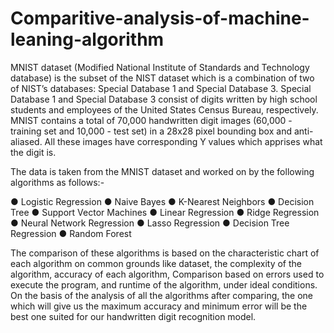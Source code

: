 # Comparitive-analysis-of-machine-leaning-algorithm



MNIST dataset (Modified National Institute of Standards and Technology
database) is the subset of the NIST dataset which is a combination of two of
NIST’s databases: Special Database 1 and Special Database 3. Special Database
1 and Special Database 3 consist of digits written by high school students and
employees of the United States Census Bureau, respectively. MNIST contains a
total of 70,000 handwritten digit images (60,000 - training set and 10,000 - test set)
in a 28x28 pixel bounding box and anti-aliased. All these images have
corresponding Y values which apprises what the digit is.

The data is taken from the MNIST dataset and worked on by the following
algorithms as follows:-

● Logistic Regression
● Naive Bayes
● K-Nearest Neighbors
● Decision Tree
● Support Vector Machines
● Linear Regression
● Ridge Regression
● Neural Network Regression
● Lasso Regression
● Decision Tree Regression
● Random Forest


The comparison of these algorithms is based on the characteristic chart of each
algorithm on common grounds like dataset, the complexity of the algorithm,
accuracy of each algorithm, Comparison based on errors used to execute the
program, and runtime of the algorithm, under ideal conditions.
On the basis of the analysis of all the algorithms after comparing, the one which
will give us the maximum accuracy and minimum error will be the best one suited
for our handwritten digit recognition model.
